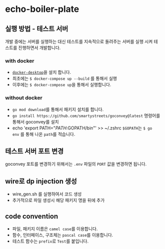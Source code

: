 # echo-boiler-plate

## 실행 방법 - 테스트 서버
개발 중에는 서버를 실행하는 대신 테스트를 지속적으로 돌려주는 서버를 실행 시켜 테스트를 진행하면서 개발합니다.

### with docker
- [`docker-desktop`](docker.com/products/docker-desktop/)을 설치 합니다.    
- 최초에는 `$ docker-compose up --build` 를 통해서 실행
- 이후에는 `$ docker-compose up`을 통해서 실행합니다.

### without docker
- `go mod download`를 통해서 패키지 설치를 합니다.
- `go install https://github.com/smartystreets/goconvey@latest` 명령어를 통해서 goconvey를 설치
- echo 'export PATH="$PATH:$GOPATH/bin"' >> ~/.zshrc `$GOPATH`는 `$ go env` 를 통해 나온 `path`를 적습니다.

## 테스트 서버 포트 변경
goconvey 포트를 변경하기 위해서는 `.env` 파일의 `PORT` 값을 변경하면 됩니다.

## wire로 dp injection 생성
- wire_gen.sh 를 실행하여서 코드 생성
- 추가적으로 파일 생성시 해당 패키지 명을 뒤에 추가

## code convention
- 파일, 패키지 이름은 `camel case`를 이용합니다.
- 함수, 인터페이스, 구조체는 `pascal case`를 이용합니다.
- 테스트 함수는 `prefix`로 `Test`를 붙입니다.